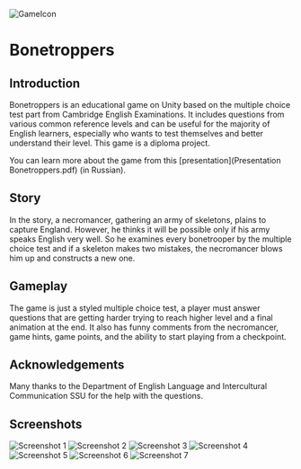 ![GameIcon](https://github.com/Noknot2810/Bonetroppers/assets/72942455/376a6cec-7fe7-4a63-a1fa-ef7186999dcb)
# Bonetroppers
## Introduction
Bonetroppers is an educational game on Unity based on the multiple choice test part from Cambridge English Examinations. It includes questions from various common reference levels and can be useful for the majority of English learners, especially who wants to test themselves and better understand their level. This game is a diploma project.

You can learn more about the game from this [presentation](Presentation Bonetroppers.pdf) (in Russian).

## Story
In the story, a necromancer, gathering an army of skeletons, plains to capture England. However, he thinks it will be possible only if his army speaks English very well. So he examines every bonetrooper by the multiple choice test and if a skeleton makes two mistakes, the necromancer blows him up and constructs a new one.

## Gameplay
The game is just a styled multiple choice test, a player must answer questions that are getting harder trying to reach higher level and a final animation at the end. It also has funny comments from the necromancer, game hints, game points, and the ability to start playing from a checkpoint.

## Acknowledgements
Many thanks to the Department of English Language and Intercultural Communication SSU for the help with the questions.

## Screenshots
![Screenshot 1](https://github.com/Noknot2810/Bonetroppers/assets/72942455/79469c58-a230-429e-a83f-0fd80147a3f0)
![Screenshot 2](https://github.com/Noknot2810/Bonetroppers/assets/72942455/709161cc-d991-4d9f-8571-3b41138de563)
![Screenshot 3](https://github.com/Noknot2810/Bonetroppers/assets/72942455/43d95cdc-6d7d-4dcc-acba-d54716147e11)
![Screenshot 4](https://github.com/Noknot2810/Bonetroppers/assets/72942455/6cee36e3-b91a-49c7-8d60-48228ecc2cdd)
![Screenshot 5](https://github.com/Noknot2810/Bonetroppers/assets/72942455/ad311c92-1a9b-42f3-83a6-4903c56fbce2)
![Screenshot 6](https://github.com/Noknot2810/Bonetroppers/assets/72942455/8c2228d8-65d0-4b2c-aff6-f23a3105abec)
![Screenshot 7](https://github.com/Noknot2810/Bonetroppers/assets/72942455/cb082b3b-045d-49cf-a126-7e7d8abb023d)
